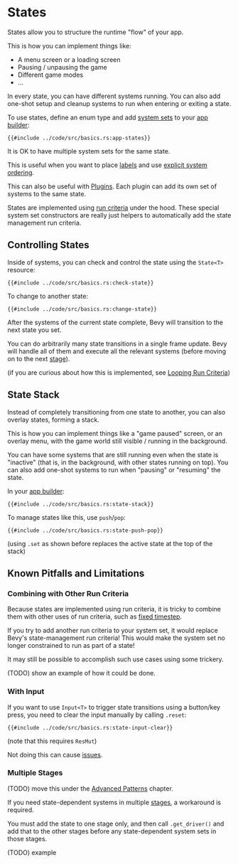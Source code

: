 # States

States allow you to structure the runtime "flow" of your app.

This is how you can implement things like:
 - A menu screen or a loading screen
 - Pausing / unpausing the game
 - Different game modes
 - ...

In every state, you can have different systems running. You can also add
one-shot setup and cleanup systems to run when entering or exiting a state.

To use states, define an enum type and add [system sets](./system-sets.md)
to your [app builder](./app-builder.md):

```rust,no_run,noplayground
{{#include ../code/src/basics.rs:app-states}}
```

It is OK to have multiple system sets for the same state.

This is useful when you want to place [labels](./labels.md) and use [explicit
system ordering](./system-order.md).

This can also be useful with [Plugins](./plugins.md). Each plugin can add
its own set of systems to the same state.

States are implemented using [run criteria](./run-criteria.md) under the hood.
These special system set constructors are really just helpers to automatically
add the state management run criteria.

## Controlling States

Inside of systems, you can check and control the state using the `State<T>`
resource:

```rust,no_run,noplayground
{{#include ../code/src/basics.rs:check-state}}
```

To change to another state:

```rust,no_run,noplayground
{{#include ../code/src/basics.rs:change-state}}
```

After the systems of the current state complete, Bevy will transition to
the next state you set.

You can do arbitrarily many state transitions in a single frame update. Bevy
will handle all of them and execute all the relevant systems (before moving
on to the next [stage](./stages.md)).

(if you are curious about how this is implemented, see [Looping Run
Criteria](./run-criteria-loop.md))

## State Stack

Instead of completely transitioning from one state to another, you can also
overlay states, forming a stack.

This is how you can implement things like a "game paused" screen, or an
overlay menu, with the game world still visible / running in the background.

You can have some systems that are still running even when the state is
"inactive" (that is, in the background, with other states running on top). You
can also add one-shot systems to run when "pausing" or "resuming" the state.

In your [app builder](./app-builder.md):

```rust,no_run,noplayground
{{#include ../code/src/basics.rs:state-stack}}
```

To manage states like this, use `push`/`pop`:

```rust,no_run,noplayground
{{#include ../code/src/basics.rs:state-push-pop}}
```

(using `.set` as shown before replaces the active state at the top of the stack)

## Known Pitfalls and Limitations

### Combining with Other Run Criteria

Because states are implemented using run criteria, it is tricky
to combine them with other uses of run criteria, such as [fixed
timestep](../features/fixed-timestep.md).

If you try to add another run criteria to your system set, it would replace
Bevy's state-management run criteria! This would make the system set no
longer constrained to run as part of a state!

It may still be possible to accomplish such use cases using some trickery.

(TODO) show an example of how it could be done.

### With Input

If you want to use `Input<T>` to trigger state transitions using a button/key
press, you need to clear the input manually by calling `.reset`:

```rust,no_run,noplayground
{{#include ../code/src/basics.rs:state-input-clear}}
```

(note that this requires `ResMut`)

Not doing this can cause [issues](https://github.com/bevyengine/bevy/issues/1700).

### Multiple Stages

(TODO) move this under the [Advanced Patterns](../patterns/_index.md) chapter.

If you need state-dependent systems in multiple [stages](./stages.md),
a workaround is required.

You must add the state to one stage only, and then call `.get_driver()`
and add that to the other stages before any state-dependent system sets in
those stages.

(TODO) example
